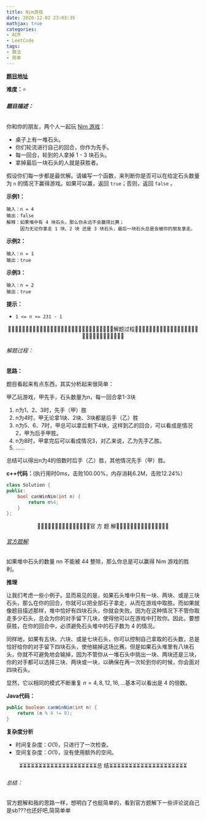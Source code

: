 ```yaml
---
title: Nim游戏
date: 2020-12-02 23:03:35
mathjax: true
categories:
- ACM
- LeetCode
tags:
- 算法
- 简单
---
```


**[题目地址](https://leetcode-cn.com/problems/nim-game/)**

**难度：**⭐

###### **题目描述：**

你和你的朋友，两个人一起玩 [Nim 游戏](https://baike.baidu.com/item/Nim%E6%B8%B8%E6%88%8F/6737105)：

- 桌子上有一堆石头。
- 你们轮流进行自己的回合，你作为先手。
- 每一回合，轮到的人拿掉 1 - 3 块石头。
- 拿掉最后一块石头的人就是获胜者。

假设你们每一步都是最优解。请编写一个函数，来判断你是否可以在给定石头数量为 `n` 的情况下赢得游戏。如果可以赢，返回 `true`；否则，返回 `false` 。

<!-- more -->

**示例1：**

```
输入：n = 4
输出：false 
解释：如果堆中有 4 块石头，那么你永远不会赢得比赛；
     因为无论你拿走 1 块、2 块 还是 3 块石头，最后一块石头总是会被你的朋友拿走。
```

**示例2：**

```
输入：n = 1
输出：true
```

**示例3：**

```
输入：n = 2
输出：true
```

**提示：**

- `1 <= n <= 231 - 1`

<center>🙋‍♂️🙋‍♂️🙋‍♂️🙋‍♂️🙋‍♂️🙋‍♂️🙋‍♂️🙋‍♂️🙋‍♂️🙋‍♂️🙋‍♂️🙋‍♂️🙋‍♂️🙋‍♂️🙋‍♂️解题过程🙋‍♂️🙋‍♂️🙋‍♂️🙋‍♂️🙋‍♂️🙋‍♂️🙋‍♂️🙋‍♂️🙋‍♂️🙋‍♂️🙋‍♂️🙋‍♂️🙋‍♂️🙋‍♂️🙋‍♂️</center>

###### 解题过程：

**思路：**

题目看起来有点东西，其实分析起来很简单：

甲乙玩游戏，甲先手，石头数量为n，每一回合拿1-3块

1. n为1、2、3时，先手（甲）胜
2. n为4时，甲无论拿1块、2块、3块都是后手（乙）胜
3. n为5、6、7时，甲总可以拿后剩下4块，这样到乙的回合，可以看成是情况2，甲为后手甲胜。
4. n为8时，甲拿完后可以看成情况3，对乙来说，乙为先手乙胜。
5. ……

总结可以得出n为4的倍数时后手（乙）胜，其他情况先手（甲）胜。

**c++代码：**(执行用时0ms，击败100.00%，内存消耗6.2M，击败12.24%）

```c++
class Solution {
public:
    bool canWinNim(int n) {
        return n%4;
    }
};
```



<center>💎💎💎💎💎💎💎💎💎💎💎💎💎💎💎官 方 题 解💎💎💎💎💎💎💎💎💎💎💎💎💎💎💎</center>

###### [官方题解](https://leetcode-cn.com/problems/nim-game/solution/nimyou-xi-by-leetcode/):

如果堆中石头的数量 nn 不能被 44 整除，那么你总是可以赢得 Nim 游戏的胜利。

**推理**

让我们考虑一些小例子。显而易见的是，如果石头堆中只有一块、两块、或是三块石头，那么在你的回合，你就可以把全部石子拿走，从而在游戏中取胜。而如果就像题目描述那样，堆中恰好有四块石头，你就会失败。因为在这种情况下不管你取走多少石头，总会为你的对手留下几块，使得他可以在游戏中打败你。因此，要想获胜，在你的回合中，必须避免石头堆中的石子数为 4 的情况。

同样地，如果有五块、六块、或是七块石头，你可以控制自己拿取的石头数，总是恰好给你的对手留下四块石头，使他输掉这场比赛。但是如果石头堆里有八块石头，你就不可避免地会输掉，因为不管你从一堆石头中挑出一块、两块还是三块，你的对手都可以选择三块、两块或一块，以确保在再一次轮到你的时候，你会面对四块石头。

显然，它以相同的模式不断重复 $n=4,8,12,16,\dots$基本可以看出是 $4$ 的倍数。



**Java代码：**

```java
public boolean canWinNim(int n) {
    return (n % 4 != 0);
}
```

**复杂度分析**

- 时间复杂度：$O(1)$，只进行了一次检查。
- 空间复杂度：$O(1)$，没有使用额外的空间。



<center>⏳⏳⏳⏳⏳⏳⏳⏳⏳⏳⏳⏳⏳⏳⏳⏳⏳⏳⏳⏳总 结⏳⏳⏳⏳⏳⏳⏳⏳⏳⏳⏳⏳⏳⏳⏳⏳⏳⏳⏳⏳</center>

###### 总结：

官方题解和我的思路一样，想明白了也挺简单的，看到官方题解下一些评论说自己是sb???也还好吧,简简单单